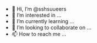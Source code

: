 - 👋 Hi, I’m @sshsuueers
- 👀 I’m interested in ...
- 🌱 I’m currently learning ...
- 💞️ I’m looking to collaborate on ...
- 📫 How to reach me ...

<!---
sshsuueers/sshsuueers is a ✨ special ✨ repository because its `README.md` (this file) appears on your GitHub profile.
You can click the Preview link to take a look at your changes.
--->
